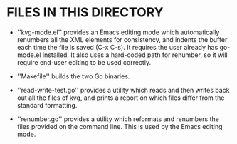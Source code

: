 # FILES IN THIS DIRECTORY

* ''kvg-mode.el'' provides an Emacs editing mode which automatically
renumbers all the XML elements for consistency, and indents the buffer
each time the file is saved (C-x C-s). It requires the user already
has go-mode.el installed. It also uses a hard-coded path for renumber,
so it will require end-user editing to be used correctly.

* ''Makefile'' builds the two Go binaries.

* ''read-write-test.go'' provides a utility which reads and then
writes back out all the files of kvg, and prints a report on which
files differ from the standard formatting.

* ''renumber.go'' provides a utility which reformats and renumbers the
files provided on the command line. This is used by the Emacs editing
mode.

